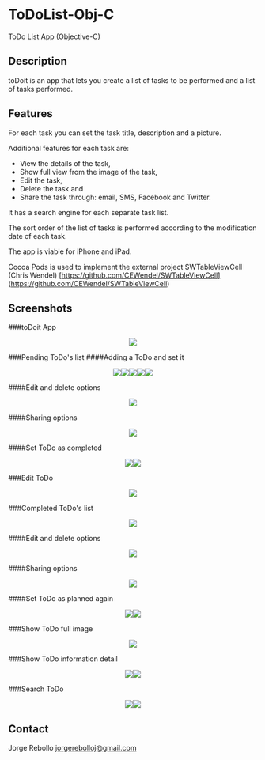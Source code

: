 # ToDoList-Obj-C
ToDo List App (Objective-C)

## Description
toDoit is an app that lets you create a list of tasks to be performed and a list of tasks performed.

## Features
For each task you can set the task title, description and a picture.

Additional features for each task are:
- View the details of the task,
- Show full view from the image of the task,
- Edit the task,
- Delete the task and
- Share the task through: email, SMS, Facebook and Twitter.

It has a search engine for each separate task list.

The sort order of the list of tasks is performed according to the modification date of each task.

The app is viable for iPhone and iPad.

Cocoa Pods is used to implement the external project SWTableViewCell (Chris Wendel) [https://github.com/CEWendel/SWTableViewCell] (https://github.com/CEWendel/SWTableViewCell)

## Screenshots
###toDoit App
<p align="center"><img src="http://moreon.org.mx/ios/todoit/02-Splash screen.png"/></p>

###Pending ToDo's list
####Adding a ToDo and set it
<p align="center"><img src="http://moreon.org.mx/ios/todoit/03-Pending ToDo's list.png"/><img src="http://moreon.org.mx/ios/todoit/04-Add new ToDo.png"/><img src="http://moreon.org.mx/ios/todoit/05-Adding a ToDo.png"/><img src="http://moreon.org.mx/ios/todoit/06-Add an image.png"/><img src="http://moreon.org.mx/ios/todoit/07-Image added.png"/></p>

####Edit and delete options
<p align="center"><img src="http://moreon.org.mx/ios/todoit/08-Pending ToDo edit and delete options.png"/></p>

####Sharing options
<p align="center"><img src="http://moreon.org.mx/ios/todoit/09-Pending ToDo sharing options.png"/></p>

####Set ToDo as completed
<p align="center"><img src="http://moreon.org.mx/ios/todoit/11-Set as Complete ToDo.png"/><img src="http://moreon.org.mx/ios/todoit/12-ToDo completed.png"/></p>

###Edit ToDo
<p align="center"><img src="http://moreon.org.mx/ios/todoit/10-Edit ToDo.png"/></p>

###Completed ToDo's list
<p align="center"><img src="http://moreon.org.mx/ios/todoit/13-Completed ToDo's list.png"/></p>
####Edit and delete options
<p align="center"><img src="http://moreon.org.mx/ios/todoit/14-Completed ToDo edit and delete options.png"/></p>

####Sharing options
<p align="center"><img src="http://moreon.org.mx/ios/todoit/15-Completed ToDo sharing options.png"/></p>

####Set ToDo as planned again
<p align="center"><img src="http://moreon.org.mx/ios/todoit/16-Set as planned ToDo.png"/><img src="http://moreon.org.mx/ios/todoit/17-ToDo planned again.png"/></p>

###Show ToDo full image
<p align="center"><img src="http://moreon.org.mx/ios/todoit/18-Full image view.png"/></p>

###Show ToDo information detail
<p align="center"><img src="http://moreon.org.mx/ios/todoit/19-To show ToDo information.png"/><img src="http://moreon.org.mx/ios/todoit/20-ToDo information detail.png"/></p>

###Search ToDo
<p align="center"><img src="http://moreon.org.mx/ios/todoit/21-Search bar.png"/><img src="http://moreon.org.mx/ios/todoit/22-Search function.png"/></p>

## Contact
Jorge Rebollo
jorgerebolloj@gmail.com

